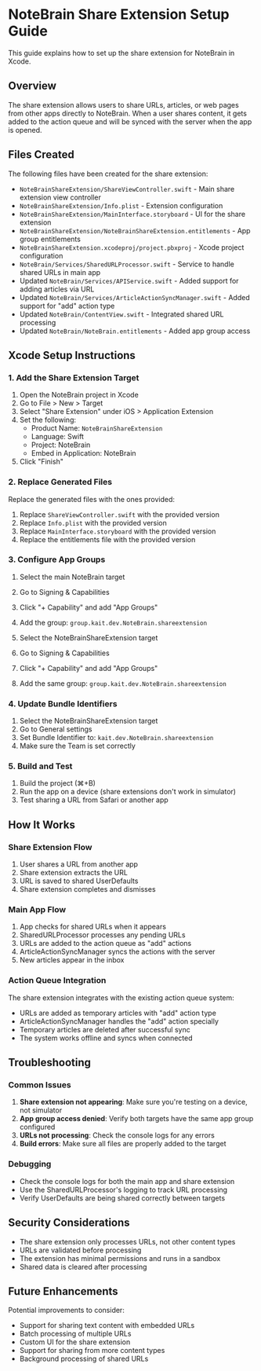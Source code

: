 # NoteBrain Share Extension Setup Guide

This guide explains how to set up the share extension for NoteBrain in Xcode.

## Overview

The share extension allows users to share URLs, articles, or web pages from other apps directly to NoteBrain. When a user shares content, it gets added to the action queue and will be synced with the server when the app is opened.

## Files Created

The following files have been created for the share extension:

- `NoteBrainShareExtension/ShareViewController.swift` - Main share extension view controller
- `NoteBrainShareExtension/Info.plist` - Extension configuration
- `NoteBrainShareExtension/MainInterface.storyboard` - UI for the share extension
- `NoteBrainShareExtension/NoteBrainShareExtension.entitlements` - App group entitlements
- `NoteBrainShareExtension.xcodeproj/project.pbxproj` - Xcode project configuration
- `NoteBrain/Services/SharedURLProcessor.swift` - Service to handle shared URLs in main app
- Updated `NoteBrain/Services/APIService.swift` - Added support for adding articles via URL
- Updated `NoteBrain/Services/ArticleActionSyncManager.swift` - Added support for "add" action type
- Updated `NoteBrain/ContentView.swift` - Integrated shared URL processing
- Updated `NoteBrain/NoteBrain.entitlements` - Added app group access

## Xcode Setup Instructions

### 1. Add the Share Extension Target

1. Open the NoteBrain project in Xcode
2. Go to File > New > Target
3. Select "Share Extension" under iOS > Application Extension
4. Set the following:
   - Product Name: `NoteBrainShareExtension`
   - Language: Swift
   - Project: NoteBrain
   - Embed in Application: NoteBrain
5. Click "Finish"

### 2. Replace Generated Files

Replace the generated files with the ones provided:

1. Replace `ShareViewController.swift` with the provided version
2. Replace `Info.plist` with the provided version
3. Replace `MainInterface.storyboard` with the provided version
4. Replace the entitlements file with the provided version

### 3. Configure App Groups

1. Select the main NoteBrain target
2. Go to Signing & Capabilities
3. Click "+ Capability" and add "App Groups"
4. Add the group: `group.kait.dev.NoteBrain.shareextension`

5. Select the NoteBrainShareExtension target
6. Go to Signing & Capabilities
7. Click "+ Capability" and add "App Groups"
8. Add the same group: `group.kait.dev.NoteBrain.shareextension`

### 4. Update Bundle Identifiers

1. Select the NoteBrainShareExtension target
2. Go to General settings
3. Set Bundle Identifier to: `kait.dev.NoteBrain.shareextension`
4. Make sure the Team is set correctly

### 5. Build and Test

1. Build the project (⌘+B)
2. Run the app on a device (share extensions don't work in simulator)
3. Test sharing a URL from Safari or another app

## How It Works

### Share Extension Flow

1. User shares a URL from another app
2. Share extension extracts the URL
3. URL is saved to shared UserDefaults
4. Share extension completes and dismisses

### Main App Flow

1. App checks for shared URLs when it appears
2. SharedURLProcessor processes any pending URLs
3. URLs are added to the action queue as "add" actions
4. ArticleActionSyncManager syncs the actions with the server
5. New articles appear in the inbox

### Action Queue Integration

The share extension integrates with the existing action queue system:

- URLs are added as temporary articles with "add" action type
- ArticleActionSyncManager handles the "add" action specially
- Temporary articles are deleted after successful sync
- The system works offline and syncs when connected

## Troubleshooting

### Common Issues

1. **Share extension not appearing**: Make sure you're testing on a device, not simulator
2. **App group access denied**: Verify both targets have the same app group configured
3. **URLs not processing**: Check the console logs for any errors
4. **Build errors**: Make sure all files are properly added to the target

### Debugging

- Check the console logs for both the main app and share extension
- Use the SharedURLProcessor's logging to track URL processing
- Verify UserDefaults are being shared correctly between targets

## Security Considerations

- The share extension only processes URLs, not other content types
- URLs are validated before processing
- The extension has minimal permissions and runs in a sandbox
- Shared data is cleared after processing

## Future Enhancements

Potential improvements to consider:

- Support for sharing text content with embedded URLs
- Batch processing of multiple URLs
- Custom UI for the share extension
- Support for sharing from more content types
- Background processing of shared URLs 